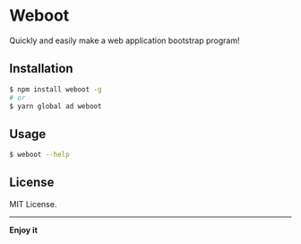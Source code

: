 # Weboot

Quickly and easily make a web application bootstrap program!

## Installation

```sh
$ npm install weboot -g
# or
$ yarn global ad weboot
```

## Usage

```sh
$ weboot --help
```

## License

MIT License.

----

**Enjoy it**
